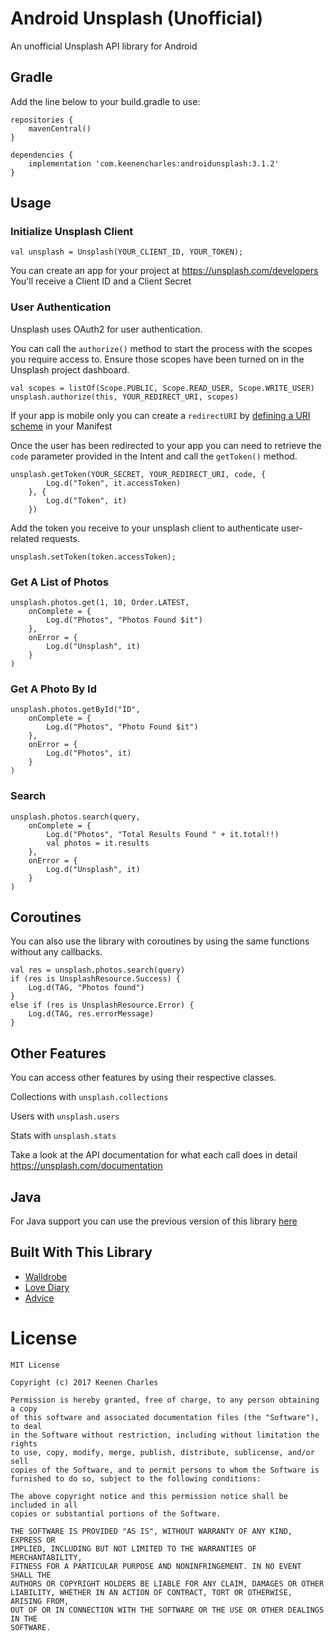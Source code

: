 # Android Unsplash (Unofficial)
An unofficial Unsplash API library for Android

## Gradle
Add the line below to your build.gradle to use:
~~~
repositories {
    mavenCentral()
}

dependencies {
    implementation 'com.keenencharles:androidunsplash:3.1.2'
}
~~~

## Usage

### Initialize Unsplash Client
~~~~~
val unsplash = Unsplash(YOUR_CLIENT_ID, YOUR_TOKEN);
~~~~~
You can create an app for your project at <https://unsplash.com/developers>
You'll receive a Client ID and a Client Secret

### User Authentication
Unsplash uses OAuth2 for user authentication.

You can call the `authorize()` method to start the process with the scopes you require access to. Ensure those scopes have been turned on in the Unsplash project dashboard.

~~~~~
val scopes = listOf(Scope.PUBLIC, Scope.READ_USER, Scope.WRITE_USER)
unsplash.authorize(this, YOUR_REDIRECT_URI, scopes)
~~~~~

If your app is mobile only you can create a `redirectURI` by [defining a URI scheme](https://developer.android.com/training/app-links/deep-linking) in your Manifest 

Once the user has been redirected to your app you can need to retrieve the `code` parameter provided in the Intent and call the `getToken()` method.

~~~~~
unsplash.getToken(YOUR_SECRET, YOUR_REDIRECT_URI, code, {
		Log.d("Token", it.accessToken)
	}, {
		Log.d("Token", it)
	})
~~~~~

Add the token you receive to your unsplash client to authenticate user-related requests.
~~~~~
unsplash.setToken(token.accessToken);
~~~~~

### Get A List of Photos
~~~~~
unsplash.photos.get(1, 10, Order.LATEST, 
	onComplete = {
		Log.d("Photos", "Photos Found $it")
	},
	onError = {
		Log.d("Unsplash", it)
	}
)
~~~~~

### Get A Photo By Id
~~~~~
unsplash.photos.getById("ID",
	onComplete = {
		Log.d("Photos", "Photo Found $it")
	},
	onError = {
		Log.d("Photos", it)
	}
)
~~~~~

### Search
~~~~~
unsplash.photos.search(query,
	onComplete = {
		Log.d("Photos", "Total Results Found " + it.total!!)
		val photos = it.results
	},
	onError = {
		Log.d("Unsplash", it)
	}
)
~~~~~

## Coroutines
You can also use the library with coroutines by using the same functions without any callbacks.
~~~~~
val res = unsplash.photos.search(query)
if (res is UnsplashResource.Success) {
    Log.d(TAG, "Photos found")
}
else if (res is UnsplashResource.Error) {
    Log.d(TAG, res.errorMessage)
}
~~~~~

## Other Features
You can access other features by using their respective classes.

Collections with `unsplash.collections`

Users with `unsplash.users`

Stats with `unsplash.stats`

Take a look at the API documentation for what each call does in detail <https://unsplash.com/documentation>

## Java

For Java support you can use the previous version of this library [here](https://github.com/KeenenCharles/AndroidUnplash/edit/master/README-JAVA.md)

## Built With This Library
+ [Walldrobe](https://play.google.com/store/apps/details?id=walldrobe.coffecode.com)
+ [Love Diary](https://play.google.com/store/apps/details?id=com.kilic.tweetydiary)
+ [Advice](https://play.google.com/store/apps/details?id=my.sustento.apeaceofadvice)

# License
~~~
MIT License

Copyright (c) 2017 Keenen Charles

Permission is hereby granted, free of charge, to any person obtaining a copy
of this software and associated documentation files (the "Software"), to deal
in the Software without restriction, including without limitation the rights
to use, copy, modify, merge, publish, distribute, sublicense, and/or sell
copies of the Software, and to permit persons to whom the Software is
furnished to do so, subject to the following conditions:

The above copyright notice and this permission notice shall be included in all
copies or substantial portions of the Software.

THE SOFTWARE IS PROVIDED "AS IS", WITHOUT WARRANTY OF ANY KIND, EXPRESS OR
IMPLIED, INCLUDING BUT NOT LIMITED TO THE WARRANTIES OF MERCHANTABILITY,
FITNESS FOR A PARTICULAR PURPOSE AND NONINFRINGEMENT. IN NO EVENT SHALL THE
AUTHORS OR COPYRIGHT HOLDERS BE LIABLE FOR ANY CLAIM, DAMAGES OR OTHER
LIABILITY, WHETHER IN AN ACTION OF CONTRACT, TORT OR OTHERWISE, ARISING FROM,
OUT OF OR IN CONNECTION WITH THE SOFTWARE OR THE USE OR OTHER DEALINGS IN THE
SOFTWARE.

~~~
